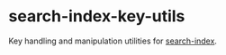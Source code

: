 # search-index-key-utils

Key handling and manipulation utilities for [search-index](https://github.com/fergiemcdowall/search-index).
